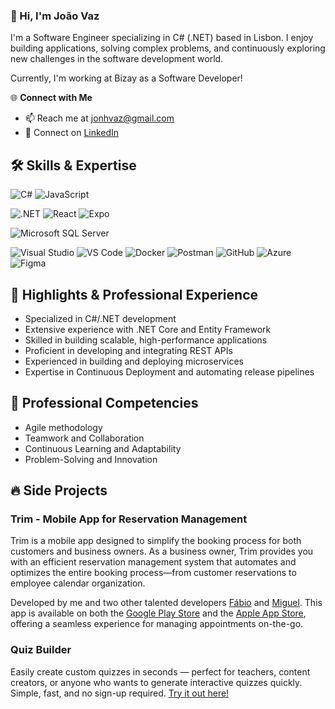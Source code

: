 ### **👋 Hi, I'm João Vaz**  

I'm a Software Engineer specializing in C# (.NET) based in Lisbon. I enjoy building applications, solving complex problems, and continuously exploring new challenges in the software development world.

Currently, I'm working at Bizay as a Software Developer!

🌐 **Connect with Me**  
- 📫 Reach me at [jonhvaz@gmail.com](mailto:jonhvaz@gmail.com)
- 🤝 Connect on [LinkedIn](https://www.linkedin.com/in/jo%C3%A3o-vaz-963794158/)

## 🛠️ **Skills & Expertise**  

![C#](https://img.shields.io/badge/C%23-informational?style=flat&logo=csharp&logoColor=white&color=512BD4) 
![JavaScript](https://img.shields.io/badge/JavaScript-informational?style=flat&logo=javascript&logoColor=black&color=F7DF1E) 

![.NET](https://img.shields.io/badge/.NET-informational?style=flat&logo=dotnet&logoColor=white&color=512BD4) 
![React](https://img.shields.io/badge/React-informational?style=flat&logo=react&logoColor=61DAFB&color=20232A) 
![Expo](https://img.shields.io/badge/Expo-informational?style=flat&logo=expo&logoColor=white&color=000020) 

![Microsoft SQL Server](https://img.shields.io/badge/Microsoft_SQL_Server-informational?style=flat&logo=microsoftsqlserver&logoColor=white&color=CC2927) 

![Visual Studio](https://img.shields.io/badge/Visual_Studio-informational?style=flat&logo=visualstudio&logoColor=white&color=5C2D91) 
![VS Code](https://img.shields.io/badge/VS_Code-informational?style=flat&logo=visualstudiocode&logoColor=white&color=0076c6) 
![Docker](https://img.shields.io/badge/Docker-informational?style=flat&logo=docker&logoColor=white&color=1c97ee) 
![Postman](https://img.shields.io/badge/Postman-informational?style=flat&logo=postman&logoColor=white&color=FF6C37) 
![GitHub](https://img.shields.io/badge/GitHub-informational?style=flat&logo=github&logoColor=white&color=171515) 
![Azure](https://img.shields.io/badge/Azure-informational?style=flat&logo=microsoftazure&logoColor=white&color=0089D6) 
![Figma](https://img.shields.io/badge/Figma-informational?style=flat&logo=figma&logoColor=white&color=2f3139) 

## 🚀 **Highlights & Professional Experience**  
- Specialized in C#/.NET development
- Extensive experience with .NET Core and Entity Framework
- Skilled in building scalable, high-performance applications
- Proficient in developing and integrating REST APIs 
- Experienced in building and deploying microservices 
- Expertise in Continuous Deployment and automating release pipelines

## 🌟 **Professional Competencies**  
- Agile methodology  
- Teamwork and Collaboration  
- Continuous Learning and Adaptability  
- Problem-Solving and Innovation  

## 🔥 **Side Projects**

### **Trim - Mobile App for Reservation Management**

Trim is a mobile app designed to simplify the booking process for both customers and business owners. As a business owner, Trim provides you with an efficient reservation management system that automates and optimizes the entire booking process—from customer reservations to employee calendar organization.

Developed by me and two other talented developers <a href="https://github.com/fabio3070" target="_blank">Fábio</a> and <a href="https://github.com/miguel876" target="_blank">Miguel</a>. This app is available on both the <a href="https://play.google.com/store/apps/details?id=com.trim.prototype" target="_blank">Google Play Store</a> and the <a href="https://apps.apple.com/us/app/trim/id6450324869" target="_blank">Apple App Store</a>, offering a seamless experience for managing appointments on-the-go.

### **Quiz Builder**

Easily create custom quizzes in seconds — perfect for teachers, content creators, or anyone who wants to generate interactive quizzes quickly. Simple, fast, and no sign-up required. <a href="https://quizbuilder-z83o.onrender.com" target="_blank">Try it out here!</a>

